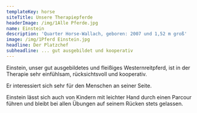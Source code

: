 ```yaml
---
templateKey: horse
siteTitle: Unsere Therapiepferde
headerImage: /img/1Alle Pferde.jpg
name: Einstein
description: 'Quarter Horse-Wallach, geboren: 2007 und 1,52 m groß'
image: /img/1Pferd Einstein.jpg
headline: Der Platzchef
subheadline: ... gut ausgebildet und kooperativ
---
```

Einstein, unser gut ausgebildetes und fleißiges Westernreitpferd, ist in der Therapie sehr einfühlsam, rücksichtsvoll und kooperativ. 

Er interessiert sich sehr für den Menschen an seiner Seite. 

Einstein lässt sich auch von Kindern mit leichter Hand durch einen Parcour führen und bleibt bei allen Übungen auf seinem Rücken stets gelassen.
